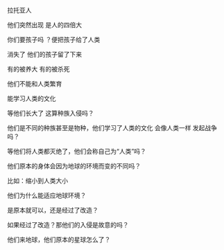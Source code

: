 拉托亚人

他们突然出现 是人的四倍大

你们要孩子吗 ？便把孩子给了人类

消失了 他们的孩子留了下来

有的被养大 有的被杀死



他们不能和人类繁育 

能学习人类的文化

等他们长大了 这算种族入侵吗？



他们是不同的种族甚至是物种，他们学习了人类的文化 会像人类一样 发起战争吗？

等他们将人类都灭绝了，他们会称自己为“人类”吗？



他们原本的身体会因为地球的环境而变的不同吗？

比如：缩小到人类大小



他们为什么能适应地球环境？

是原本就可以，还是经过了改造？

如果经过了改造？那他们的入侵是故意的吗？



他们来地球，他们原本的星球怎么了？